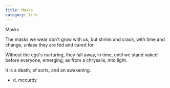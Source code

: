 ```yaml
---
title: Masks
category: life
---
```


Masks

The masks we wear
don't grow with us,
but shrink and crack,
with time and change,
unless they are fed
and cared for.

Without the ego's nurturing,
they  fall away,
in time,
until
we stand naked
before everyone,
emerging,
as from a chrysalis,
into light.

It is a death,
of sorts,
and an awakening.

- d. mccurdy
